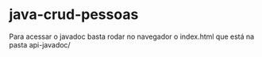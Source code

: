# java-crud-pessoas
Para acessar o javadoc basta rodar no navegador o index.html que está na pasta api-javadoc/
